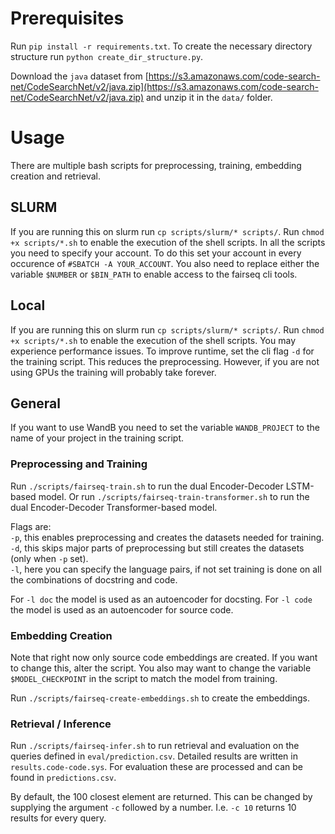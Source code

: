 # Prerequisites
Run ```pip install -r requirements.txt```.
To create the necessary directory structure run ```python create_dir_structure.py```.

Download the ```java``` dataset from [https://s3.amazonaws.com/code-search-net/CodeSearchNet/v2/java.zip](https://s3.amazonaws.com/code-search-net/CodeSearchNet/v2/java.zip) and unzip it in the ```data/``` folder.

# Usage
There are multiple bash scripts for preprocessing, training, embedding creation and retrieval.

## SLURM
If you are running this on slurm run ```cp scripts/slurm/* scripts/```.
Run ```chmod +x scripts/*.sh``` to enable the execution of the shell scripts.
In all the scripts you need to specify your account. 
To do this set your account in every occurence of ```#SBATCH -A YOUR_ACCOUNT```.
You also need to replace either the variable ```$NUMBER``` or ```$BIN_PATH``` to enable access to the fairseq cli tools.

## Local
If you are running this on slurm run ```cp scripts/slurm/* scripts/```.
Run ```chmod +x scripts/*.sh``` to enable the execution of the shell scripts.
You may experience performance issues.
To improve runtime, set the cli flag ```-d``` for the training script.
This reduces the preprocessing.
However, if you are not using GPUs the training will probably take forever.


## General
If you want to use WandB you need to set the variable ```WANDB_PROJECT``` to the name of your project in the training script.

### Preprocessing and Training
Run ```./scripts/fairseq-train.sh``` to run the dual Encoder-Decoder LSTM-based model.
Or run ```./scripts/fairseq-train-transformer.sh``` to run the dual Encoder-Decoder Transformer-based model.

Flags are:  
```-p```, this enables preprocessing and creates the datasets needed for training.  
```-d```, this skips major parts of preprocessing but still creates the datasets (only when ```-p``` set).  
```-l```, here you can specify the language pairs, if not set training is done on all the combinations of docstring and code. 

For ```-l doc``` the model is used as an autoencoder for docsting.
For ```-l code``` the model is used as an autoencoder for source code.


### Embedding Creation
Note that right now only source code embeddings are created.
If you want to change this, alter the script.
You also may want to change the variable ```$MODEL_CHECKPOINT``` in the script to match the model from training.

Run ```./scripts/fairseq-create-embeddings.sh``` to create the embeddings.

### Retrieval / Inference
Run ```./scripts/fairseq-infer.sh``` to run retrieval and evaluation on the queries defined in ```eval/prediction.csv```.
Detailed results are written in ```results.code-code.sys```. 
For evaluation these are processed and can be found in ```predictions.csv```.  

By default, the 100 closest element are returned. 
This can be changed by supplying the argument ```-c``` followed by a number. 
I.e. ```-c 10``` returns 10 results for every query.